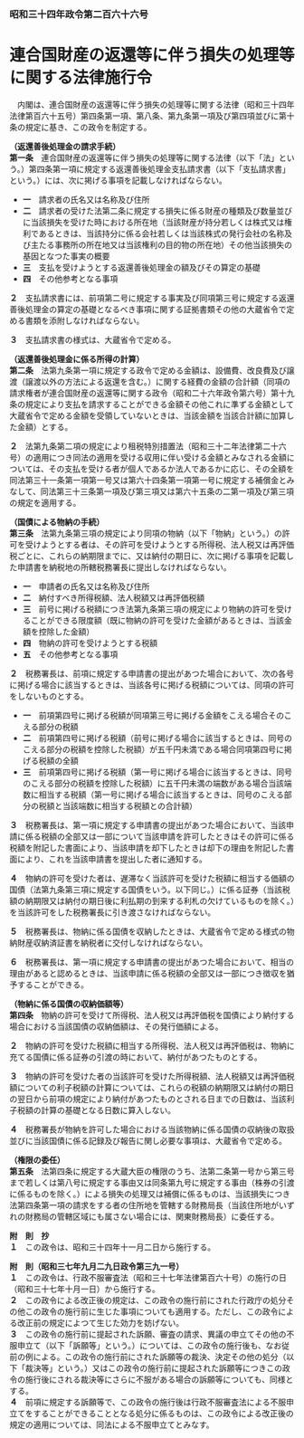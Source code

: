 ### 昭和三十四年政令第二百六十六号  
# 連合国財産の返還等に伴う損失の処理等に関する法律施行令  
　内閣は、連合国財産の返還等に伴う損失の処理等に関する法律（昭和三十四年法律第百六十五号）第四条第一項、第八条、第九条第一項及び第四項並びに第十条の規定に基き、この政令を制定する。  
  
**（返還善後処理金の請求手続）**  
**第一条**　連合国財産の返還等に伴う損失の処理等に関する法律（以下「法」という。）第四条第一項に規定する返還善後処理金支払請求書（以下「支払請求書」という。）には、次に掲げる事項を記載しなければならない。  
* **一**　請求者の氏名又は名称及び住所  
* **二**　請求者の受けた法第二条に規定する損失に係る財産の種類及び数量並びに当該損失を受けた時における所在地（当該財産が持分若しくは株式又は権利であるときは、当該持分に係る会社若しくは当該株式の発行会社の名称及び主たる事務所の所在地又は当該権利の目的物の所在地）その他当該損失の基因となつた事実の概要  
* **三**　支払を受けようとする返還善後処理金の額及びその算定の基礎  
* **四**　その他参考となる事項  
  
**２**　支払請求書には、前項第二号に規定する事実及び同項第三号に規定する返還善後処理金の算定の基礎となるべき事項に関する証拠書類その他の大蔵省令で定める書類を添附しなければならない。  
  
**３**　支払請求書の様式は、大蔵省令で定める。  
  
**（返還善後処理金に係る所得の計算）**  
**第二条**　法第九条第一項に規定する政令で定める金額は、設備費、改良費及び譲渡（譲渡以外の方法による返還を含む。）に関する経費の金額の合計額（同項の請求権者が連合国財産の返還等に関する政令（昭和二十六年政令第六号）第十九条の規定により支払を請求することができる金額その他これに準ずる金額として大蔵省令で定める金額を受領していないときは、当該金額を当該合計額に加算した金額）とする。  
  
**２**　法第九条第二項の規定により租税特別措置法（昭和三十二年法律第二十六号）の適用につき同法の適用を受ける収用に伴い受ける金額とみなされる金額については、その支払を受ける者が個人であるか法人であるかに応じ、その全額を同法第三十一条第一項第一号又は第六十四条第一項第一号に規定する補償金とみなして、同法第三十三条第一項及び第三項又は第六十五条の二第一項及び第三項の規定を適用する。  
  
**（国債による物納の手続）**  
**第三条**　法第九条第三項の規定により同項の物納（以下「物納」という。）の許可を受けようとする者は、その許可を受けようとする所得税、法人税又は再評価税ごとに、これらの納期限までに、又は納付の期日に、次に掲げる事項を記載した申請書を納税地の所轄税務署長に提出しなければならない。  
* **一**　申請者の氏名又は名称及び住所  
* **二**　納付すべき所得税額、法人税額又は再評価税額  
* **三**　前号に掲げる税額につき法第九条第三項の規定により物納の許可を受けることができる限度額（既に物納の許可を受けた金額があるときは、当該金額を控除した金額）  
* **四**　物納の許可を受けようとする税額  
* **五**　その他参考となる事項  
  
**２**　税務署長は、前項に規定する申請書の提出があつた場合において、次の各号に掲げる場合に該当するときは、当該各号に掲げる税額については、同項の許可をしないものとする。  
* **一**　前項第四号に掲げる税額が同項第三号に掲げる金額をこえる場合そのこえる部分の税額  
* **二**　前項第四号に掲げる税額（前号に掲げる場合に該当するときは、同号のこえる部分の税額を控除した税額）が五千円未満である場合同項第四号に掲げる税額の全額  
* **三**　前項第四号に掲げる税額（第一号に掲げる場合に該当するときは、同号のこえる部分の税額を控除した税額）に五千円未満の端数がある場合当該端数に相当する税額（第一号に掲げる場合に該当するときは、同号のこえる部分の税額と当該端数に相当する税額との合計額）  
  
**３**　税務署長は、第一項に規定する申請書の提出があつた場合において、当該申請に係る税額の全部又は一部について当該申請を許可したときはその許可に係る税額を附記した書面により、当該申請を却下したときは却下の理由を附記した書面により、これを当該申請書を提出した者に通知する。  
  
**４**　物納の許可を受けた者は、遅滞なく当該許可を受けた税額に相当する価額の国債（法第九条第三項に規定する国債をいう。以下同じ。）に係る証券（当該税額の納期限又は納付の期日後に利払期の到来する利札の欠けているものを除く。）を当該許可をした税務署長に引き渡さなければならない。  
  
**５**　税務署長は、物納に係る国債を収納したときは、大蔵省令で定める様式の物納財産収納済証書を納税者に交付しなければならない。  
  
**６**　税務署長は、第一項に規定する申請書の提出があつた場合において、相当の理由があると認めるときは、当該申請に係る税額の全部又は一部につき徴収を猶予することができる。  
  
**（物納に係る国債の収納価額等）**  
**第四条**　物納の許可を受けて所得税、法人税又は再評価税を国債により納付する場合における当該国債の収納価額は、その発行価額による。  
  
**２**　物納の許可を受けた税額に相当する所得税、法人税又は再評価税は、物納に充てる国債に係る証券の引渡の時において、納付があつたものとする。  
  
**３**　物納の許可を受けた者の当該許可を受けた所得税額、法人税額又は再評価税額についての利子税額の計算については、これらの税額の納期限又は納付の期日の翌日から前項の規定により納付があつたものとされる日までの日数は、当該利子税額の計算の基礎となる日数に算入しない。  
  
**４**　税務署長が物納を許可した場合における当該物納に係る国債の収納後の取扱並びに当該国債に係る記録及び報告に関し必要な事項は、大蔵省令で定める。  
  
**（権限の委任）**  
**第五条**　法第四条に規定する大蔵大臣の権限のうち、法第二条第一号から第三号まで若しくは第八号に規定する事由又は同条第九号に規定する事由（株券の引渡に係るものを除く。）による損失の処理又は補償に係るものは、当該損失につき法第四条第一項の請求をする者の住所地を管轄する財務局長（当該住所地がいずれの財務局の管轄区域にも属さない場合には、関東財務局長）に委任する。  
  
**附　則　抄**  
**１**　この政令は、昭和三十四年十一月二日から施行する。  
  
**附　則（昭和三七年九月二九日政令第三九一号）**  
**１**　この政令は、行政不服審査法（昭和三十七年法律第百六十号）の施行の日（昭和三十七年十月一日）から施行する。  
**２**　この政令による改正後の規定は、この政令の施行前にされた行政庁の処分その他この政令の施行前に生じた事項についても適用する。ただし、この政令による改正前の規定によつて生じた効力を妨げない。  
**３**　この政令の施行前に提起された訴願、審査の請求、異議の申立てその他の不服申立て（以下「訴願等」という。）については、この政令の施行後も、なお従前の例による。この政令の施行前にされた訴願等の裁決、決定その他の処分（以下「裁決等」という。）又はこの政令の施行前に提起された訴願等につきこの政令の施行後にされる裁決等にさらに不服がある場合の訴願等についても、同様とする。  
**４**　前項に規定する訴願等で、この政令の施行後は行政不服審査法による不服申立てをすることができることとなる処分に係るものは、この政令による改正後の規定の適用については、同法による不服申立てとみなす。  
  
